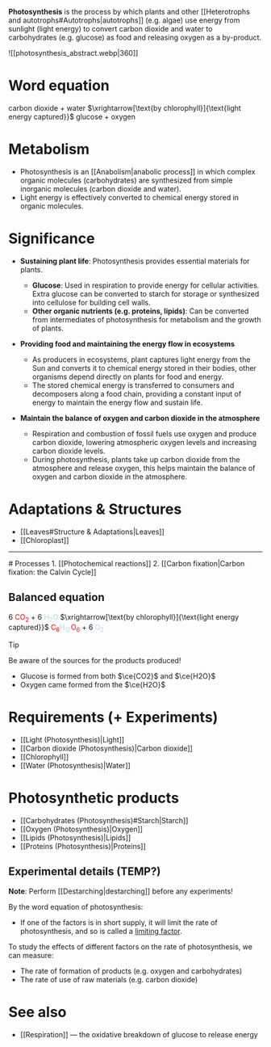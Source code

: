 **Photosynthesis** is the process by which plants and other [[Heterotrophs and autotrophs#Autotrophs|autotrophs]] (e.g. algae) use energy from sunlight (light energy) to convert carbon dioxide and water to carbohydrates (e.g. glucose) as food and releasing oxygen as a by-product.

![[photosynthesis_abstract.webp|360]]

# Word equation
carbon dioxide + water  $\xrightarrow[\text{by chlorophyll}]{\text{light energy captured}}$  glucose + oxygen

# Metabolism
- Photosynthesis is an [[Anabolism|anabolic process]] in which complex organic molecules (carbohydrates) are synthesized from simple inorganic molecules (carbon dioxide and water).
- Light energy is effectively converted to chemical energy stored in organic molecules.

# Significance
- **Sustaining plant life**: Photosynthesis provides essential materials for plants.
	- **Glucose**: Used in respiration to provide energy for cellular activities. <span class="hi-green">Extra glucose can be converted to starch for storage or synthesized into cellulose for building cell walls.</span>
	- **Other organic nutrients (e.g. proteins, lipids)**: Can be converted from intermediates of photosynthesis for metabolism and the growth of plants.

- **Providing food and maintaining the energy flow in ecosystems**
	- As producers in ecosystems, plant captures light energy from the Sun and converts it to chemical energy stored in their bodies, other organisms depend directly on plants for food and energy.
	- The stored chemical energy is transferred to consumers and decomposers along a food chain, providing a constant input of energy to maintain the energy flow and sustain life.

- **Maintain the balance of oxygen and carbon dioxide in the atmosphere**
	- Respiration and combustion of fossil fuels use oxygen and produce carbon dioxide, lowering atmospheric oxygen levels and increasing carbon dioxide levels.
	- During photosynthesis, plants take up carbon dioxide from the atmosphere and release oxygen, this helps maintain the balance of oxygen and carbon dioxide in the atmosphere.

# Adaptations & Structures
- [[Leaves#Structure & Adaptations|Leaves]]
- [[Chloroplast]]

<hr>
# Processes
1. [[Photochemical reactions]]
2. [[Carbon fixation|Carbon fixation: the Calvin Cycle]]

## Balanced equation
6 <span style="color:red">CO<sub>2</sub></span> + 6 <span style="color:lightblue">H<sub>2</sub>O</span>  $\xrightarrow[\text{by chlorophyll}]{\text{light energy captured}}$  <span style="color:red">C<sub>6</sub></span><span style="color:lightblue">H<sub>12</sub></span><span style="color:red">O<sub>6</sub></span> + 6 <span style="color:lightblue">O<sub>2</sub></span>

> [!tip]
 > Be aware of the sources for the products produced!
 > - Glucose is formed from both $\ce{CO2}$ and $\ce{H2O}$
 > - Oxygen came formed from the $\ce{H2O}$

# Requirements (+ Experiments)
- [[Light (Photosynthesis)|Light]]
- [[Carbon dioxide (Photosynthesis)|Carbon dioxide]]
- [[Chlorophyll]]
- [[Water (Photosynthesis)|Water]]

# Photosynthetic products
- [[Carbohydrates (Photosynthesis)#Starch|Starch]]
- [[Oxygen (Photosynthesis)|Oxygen]]
- [[Lipids (Photosynthesis)|Lipids]]
- [[Proteins (Photosynthesis)|Proteins]]

## Experimental details (TEMP?)
**Note**: Perform [[Destarching|destarching]] before any experiments!

By the word equation of photosynthesis:
- If one of the factors is in short supply, it will limit the rate of photosynthesis, and so is called a <u>limiting factor</u>.

To study the effects of different factors on the rate of photosynthesis, we can measure:
- The rate of formation of products (e.g. oxygen and carbohydrates)
- The rate of use of raw materials (e.g. carbon dioxide)

# See also
- [[Respiration]] — the oxidative breakdown of glucose to release energy

